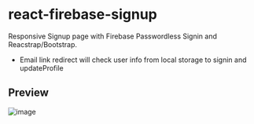 # react-firebase-signup

Responsive Signup page with Firebase Passwordless Signin and Reacstrap/Bootstrap.
- Email link redirect will check user info from local storage to signin and updateProfile 

## Preview
![image](https://user-images.githubusercontent.com/75629345/131995046-89db7470-b4d3-4e12-be51-44ca499fd5bd.png)


